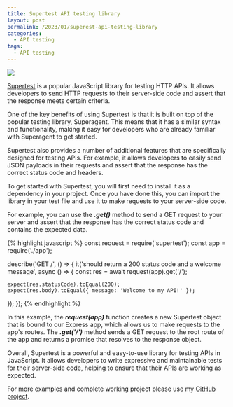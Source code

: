 ```yaml
---
title: Supertest API testing library
layout: post
permalink: /2023/01/superest-api-testing-library
categories:
  - API testing
tags:
  - API testing 
---
```


![](/images/blog/1*R8dpDe1F8LIgCrN1QTfVBw.png)

[Supertest](https://github.com/ladjs/supertest) is a popular JavaScript library for testing HTTP APIs. It allows
developers to send HTTP requests to their server-side code and assert that the response meets certain criteria.

One of the key benefits of using Supertest is that it is built on top of the popular testing library, Superagent. This
means that it has a similar syntax and functionality, making it easy for developers who are already familiar with
Superagent to get started.

Supertest also provides a number of additional features that are specifically designed for testing APIs. For example, it
allows developers to easily send JSON payloads in their requests and assert that the response has the correct status
code and headers.

To get started with Supertest, you will first need to install it as a dependency in your project. Once you have done
this, you can import the library in your test file and use it to make requests to your server-side code.

For example, you can use the **_.get()_** method to send a GET request to your server and assert that the response has
the correct status code and contains the expected data.

{% highlight javascript %}
const request = require('supertest');
const app = require('./app');

describe('GET /', () => {
  it('should return a 200 status code and a welcome message', async () => {
    const res = await request(app).get('/');

    expect(res.statusCode).toEqual(200);
    expect(res.body).toEqual({ message: 'Welcome to my API!' });
  });
});
{% endhighlight %}

In this example, the **_request(app)_** function creates a new Supertest object that is bound to our Express app, which
allows us to make requests to the app's routes. The **_.get('/')_** method sends a GET request to the root route of the
app and returns a promise that resolves to the response object.

Overall, Supertest is a powerful and easy-to-use library for testing APIs in JavaScript. It allows developers to write
expressive and maintainable tests for their server-side code, helping to ensure that their APIs are working as expected.

For more examples and complete working project please use
my [GitHub project](https://github.com/slawekradzyminski/supertest-api-tests).

  

